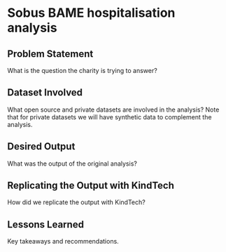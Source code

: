 # Sobus BAME hospitalisation analysis

## Problem Statement

What is the question the charity is trying to answer?

## Dataset Involved

What open source and private datasets are involved in the analysis? Note that for private datasets we will have synthetic data to complement the analysis.

## Desired Output

What was the output of the original analysis?

## Replicating the Output with KindTech

How did we replicate the output with KindTech?

## Lessons Learned

Key takeaways and recommendations.
